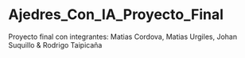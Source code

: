 # Ajedres_Con_IA_Proyecto_Final
Proyecto final con integrantes: Matias Cordova, Matias Urgiles, Johan Suquillo & Rodrigo Taipicaña
